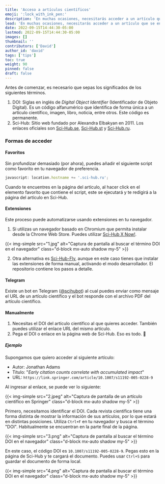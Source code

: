 ```yaml
---
title: 'Acceso a artículos científicos'
emoji: ':lock_with_ink_pen:'
description: 'En muchas ocasiones, necesitarás acceder a un artículo que se encuentra tras un muro de pago. Veremos algunos métodos para acceder a estos artículos.'
lead: 'En muchas ocasiones, necesitarás acceder a un artículo que se encuentra tras un muro de pago. Veremos algunos métodos para acceder a estos artículos.'
date: 2022-09-15T14:44:30-05:00
lastmod: 2022-09-15T14:44:30-05:00
images: []
thumbnail: ''
contributors: ['David']
author_id: 'david'
tags: ['tips']
toc: true
weight: 90
pinned: false
draft: false
---
```


Antes de comenzar, es necesario que sepas los significados de los siguientes términos.

1. DOI: Siglas en inglés de _Digital Object Identifier_ (Identificador de Objeto Digital). Es un código alfanumérico que identifica de forma única a un artículo científico, imagen, libro, noticia, entre otros. Este código es permanente.
2. Sci-Hub: Sitio web fundado por Alexandra Elbakyan en 2011. Los enlaces oficiales son [Sci-Hub.se](https://sci-hub.se/), [Sci-Hub.st](https://sci-hub.st/) y [Sci-Hub.ru](https://sci-hub.ru/).

### Formas de acceder

#### Favoritos

Sin profundizar demasiado (por ahora), puedes añadir el siguiente script como favorito en tu navegador de preferencia.

```javascript
javascript: location.hostname += '.sci-hub.ru';
```

Cuando te encuentres en la página del artículo, al hacer click en el elemento favorito que contiene el script, este se ejecutará y te redigirá a la página del artículo en Sci-Hub.

#### Extensiones

Este proceso puede automatizarse usando extensiones en tu navegador.

1. Si utilizas un navegador basado en Chromium que permita instalar desde la Chrome Web Store. Puedes utilizar [Sci-Hub X Now!](https://github.com/gchenfc/sci-hub-now).

{{< img-simple src="1.jpg" alt="Captura de pantalla al buscar el término DOI en el navegador" class="d-block mx-auto shadow my-5" >}}

2. Otra alternativa es [Sci-Hub-Fly](https://github.com/allanino/sci-hub-fy), aunque en este caso tienes que instalar las extensiones de forma manual, activando el modo desarrollador. El repositorio contiene los pasos a detalle.

#### Telegram

Existe un bot en Telegram ([@scihubot](https://telegram.me/scihubot)) al cual puedes enviar como mensaje el URL de un artículo científico y el bot responde con el archivo PDF del artículo científico.

#### Manualmente

1. Necesitas el DOI del artículo científico al que quieres acceder. También puedes utilizar el enlace URL del mismo artículo.
2. Pega el DOI o enlace en la página web de Sci-Hub. Eso es todo. :tada:

##### Ejemplo

Supongamos que quiero acceder al siguiente artículo:

-   Autor: Jonathan Adams
-   Título: "_Early citation counts correlate with accumulated impact_"
-   URL: `https://link.springer.com/article/10.1007/s11192-005-0228-9`

Al ingresar al enlace, se puede ver lo siguiente:

{{< img-simple src="2.jpeg" alt="Captura de pantalla de un artículo científico en Springer" class="d-block mx-auto shadow my-5" >}}

Primero, necesitamos identificar el DOI. Cada revista científica tiene una forma distinta de mostrar la información de sus artículos, por lo que estará en distintas posiciones. Utiliza `Ctrl+F` en tu navegador y busca el término "DOI". Habitualmente se encuentran en la parte final de la página.

{{< img-simple src="3.png" alt="Captura de pantalla al buscar el término DOI en el navegador" class="d-block mx-auto shadow my-5" >}}

En este caso, el código DOI es `10.1007/s11192-005-0228-9`. Pegas esto en la página de Sci-Hub y te cargará el documento. Puedes usar `Ctrl+S` para guardar el documento de forma local.

{{< img-simple src="4.png" alt="Captura de pantalla al buscar el término DOI en el navegador" class="d-block mx-auto shadow my-5" >}}

